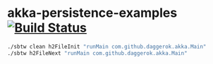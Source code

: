# akka-persistence-examples [![Build Status](https://travis-ci.org/daggerok/akka-persistence-examples.svg?branch=master)](https://travis-ci.org/daggerok/akka-persistence-examples)

```bash
./sbtw clean h2FileInit "runMain com.github.daggerok.akka.Main"
./sbtw h2FileNext "runMain com.github.daggerok.akka.Main"
```
